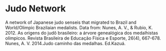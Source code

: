 # Judo Network
A network of Japanese judo senseis that migrated to Brazil and World/Olimpic Brazilaian medalists.
Data from: Nunes, A. V., & Rubio, K. 2012. As origens do judô brasileiro: a árvore genealógica dos medalhistas olímpicos. Revista Brasileira de Educação Física e Esporte, 26(4), 667-678.
Nunes, A. V. 2014.Judo caminho das medalhas. Ed.Kazuá.
